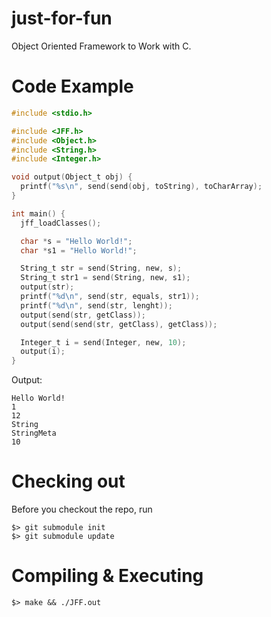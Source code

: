 # just-for-fun
Object Oriented Framework to Work with C.

# Code Example
```C
#include <stdio.h>

#include <JFF.h>
#include <Object.h>
#include <String.h>
#include <Integer.h>

void output(Object_t obj) {
  printf("%s\n", send(send(obj, toString), toCharArray);
}

int main() {
  jff_loadClasses();

  char *s = "Hello World!";
  char *s1 = "Hello World!";

  String_t str = send(String, new, s);
  String_t str1 = send(String, new, s1);
  output(str);
  printf("%d\n", send(str, equals, str1));
  printf("%d\n", send(str, lenght));
  output(send(str, getClass));
  output(send(send(str, getClass), getClass));

  Integer_t i = send(Integer, new, 10);
  output(i);
}
```
Output:
```
Hello World!
1
12
String
StringMeta
10
```
# Checking out
Before you checkout the repo, run

```
$> git submodule init
$> git submodule update
```

# Compiling & Executing 
```$> make && ./JFF.out``` 
